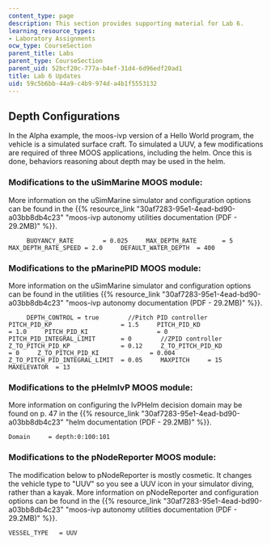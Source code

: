 ```yaml
---
content_type: page
description: This section provides supporting material for Lab 6.
learning_resource_types:
- Laboratory Assignments
ocw_type: CourseSection
parent_title: Labs
parent_type: CourseSection
parent_uid: 52bcf20c-777a-b4ef-31d4-6d96edf20ad1
title: Lab 6 Updates
uid: 59c5b6bb-44a9-c4b9-974d-a4b1f5553132
---
```


Depth Configurations
--------------------

In the Alpha example, the moos-ivp version of a Hello World program, the vehicle is a simulated surface craft. To simulated a UUV, a few modifications are required of three MOOS applications, including the helm. Once this is done, behaviors reasoning about depth may be used in the helm.

### Modifications to the uSimMarine MOOS module:

More information on the uSimMarine simulator and configuration options can be found in the {{% resource_link "30af7283-95e1-4ead-bd90-a03bb8db4c23" "moos-ivp autonomy utilities documentation (PDF - 29.2MB)" %}}.

```
     BUOYANCY_RATE        = 0.025     MAX_DEPTH_RATE       = 5     MAX_DEPTH_RATE_SPEED = 2.0     DEFAULT_WATER_DEPTH  = 400 
```

### Modifications to the pMarinePID MOOS module:

More information on the uSimMarine simulator and configuration options can be found in the utilities {{% resource_link "30af7283-95e1-4ead-bd90-a03bb8db4c23" "moos-ivp autonomy documentation (PDF - 29.2MB)" %}}.

```
     DEPTH_CONTROL = true        //Pitch PID controller     PITCH_PID_KP                   = 1.5     PITCH_PID_KD                   = 1.0     PITCH_PID_KI                   = 0     PITCH_PID_INTEGRAL_LIMIT       = 0        //ZPID controller     Z_TO_PITCH_PID_KP              = 0.12     Z_TO_PITCH_PID_KD              = 0     Z_TO_PITCH_PID_KI              = 0.004     Z_TO_PITCH_PID_INTEGRAL_LIMIT  = 0.05     MAXPITCH     = 15     MAXELEVATOR  = 13 
```

### Modifications to the pHelmIvP MOOS module:

More information on configuring the IvPHelm decision domain may be found on p. 47 in the {{% resource_link "30af7283-95e1-4ead-bd90-a03bb8db4c23" "helm documentation (PDF - 29.2MB)" %}}.

```
Domain     = depth:0:100:101
```

### Modifications to the pNodeReporter MOOS module:

The modification below to pNodeReporter is mostly cosmetic. It changes the vehicle type to "UUV" so you see a UUV icon in your simulator diving, rather than a kayak. More information on pNodeReporter and configuration options can be found in the {{% resource_link "30af7283-95e1-4ead-bd90-a03bb8db4c23" "moos-ivp autonomy utilities documentation (PDF - 29.2MB)" %}}.

```
VESSEL_TYPE   = UUV
```